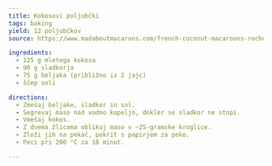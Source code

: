 ```yaml
---
title: Kokosovi poljubčki
tags: baking
yield: 12 poljubčkov
source: https://www.madaboutmacarons.com/french-coconut-macaroons-rochers-a-la-noix-de-coco/

ingredients:
  - 125 g mletega kokosa
  - 90 g sladkorja
  - 75 g beljaka (približno iz 2 jajc)
  - ščep soli

directions:
  - Zmešaj beljake, sladkor in sol.
  - Segrevaj maso nad vodno kopeljo, dokler se sladkor ne stopi.
  - Vmešaj kokos.
  - Z dvema žlicama oblikuj maso v ~25-gramske kroglice.
  - Zloži jih na pekač, pokrit s papirjem za peko.
  - Peci pri 200 °C za 18 minut.

---
```


<Recipe :data="$frontmatter" />
